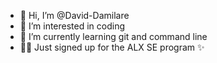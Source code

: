 - 👋 Hi, I’m @David-Damilare
- 👀 I’m interested in coding
- 🌱 I’m currently learning git and command line
- 🧑‍💻 Just signed up for the ALX SE program ✨

<!---
David-Damilare/David-Damilare is a ✨ special ✨ repository because its `README.md` (this file) appears on your GitHub profile.
You can click the Preview link to take a look at your changes.
--->
